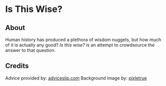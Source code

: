 # Is This Wise?

## About
Human history has produced a plethora of wisdom nuggets, but how much of it is actually any good?
_Is this wise?_ is an attempt to crowdsource the answer to that question.

## Credits
Advice provided by: [adviceslip.com](https://api.adviceslip.com/)
Background image by: [pixletrue](https://www.pixeltrue.com/scenic-illustrations)